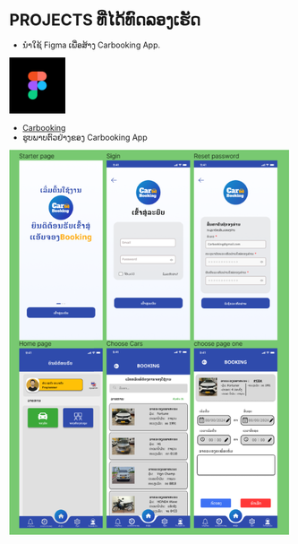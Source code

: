 # PROJECTS ທີ່ໄດ້ທົດລອງເຮັດ 
+ ນຳໃຊ້ Figma ເພື່ອສ້າງ Carbooking App.

<img src='/img/figma-icon.png' width='100'>

+ [Carbooking](https://www.figma.com/proto/urs9jpEKzqSnbIEVs6DDOn/Car-booking-and-Meeting-room?page-id=0%3A1&type=design&node-id=694-1386&viewport=1699%2C-9%2C0.17&t=2Gxmqv26yjM6TwKa-1&scaling=scale-down&starting-point-node-id=694%3A1386&show-proto-sidebar=1&mode=design)
+ ຮູບພາບຕົວຢ່າງຂອງ Carbooking App

<img src='/img/carbooking1.png' width='500'>